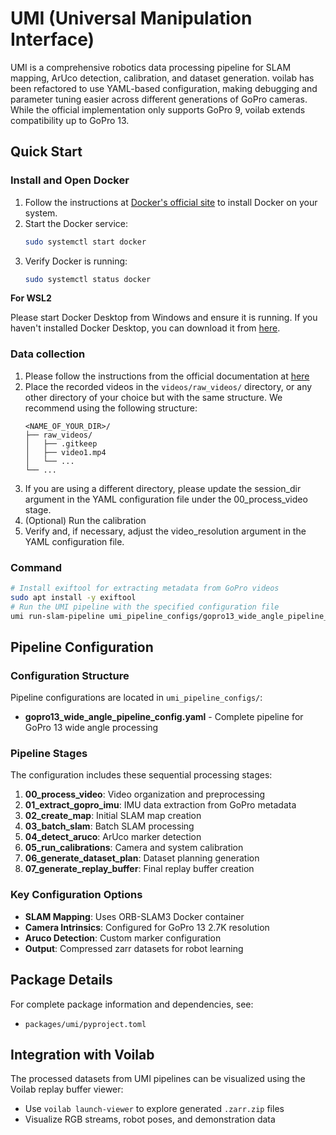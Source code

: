 # UMI (Universal Manipulation Interface)

UMI is a comprehensive robotics data processing pipeline for SLAM mapping, ArUco detection, calibration, and dataset generation.
voilab has been refactored to use YAML-based configuration, making debugging and parameter tuning easier across different generations of GoPro cameras. While the official implementation only supports GoPro 9, voilab extends compatibility up to GoPro 13.
## Quick Start

### Install and Open Docker
1. Follow the instructions at [Docker's official site](https://docs.docker.com/get-docker/) to install Docker on your system.
2. Start the Docker service:
   ```bash
   sudo systemctl start docker
   ```
3. Verify Docker is running:
   ```bash
   sudo systemctl status docker
   ```
   
**For WSL2**

Please start Docker Desktop from Windows and ensure it is running.
If you haven't installed Docker Desktop, you can download it from [here](https://docs.docker.com/desktop/install/windows-install/).

### Data collection
1. Please follow the instructions from the official documentation at [here](https://swanky-sphere-ad1.notion.site/UMI-Data-Collection-Tutorial-4db1a1f0f2aa4a2e84d9742720428b4c?pvs=4)
2. Place the recorded videos in the `videos/raw_videos/` directory, or any other directory of your choice but with the same structure.
   We recommend using the following structure:
   ```
   <NAME_OF_YOUR_DIR>/
   ├── raw_videos/
   │   ├── .gitkeep
   │   ├── video1.mp4
   │   └── ...
   └── ...
   ```
3. If you are using a different directory, please update the session_dir argument in the YAML configuration file under the 00_process_video stage.
4. (Optional) Run the calibration 
5. Verify and, if necessary, adjust the video_resolution argument in the YAML configuration file.

### Command
```bash
# Install exiftool for extracting metadata from GoPro videos
sudo apt install -y exiftool
# Run the UMI pipeline with the specified configuration file
umi run-slam-pipeline umi_pipeline_configs/gopro13_wide_angle_pipeline_config.yaml
```

## Pipeline Configuration

### Configuration Structure
Pipeline configurations are located in `umi_pipeline_configs/`:

- **gopro13_wide_angle_pipeline_config.yaml** - Complete pipeline for GoPro 13 wide angle processing

### Pipeline Stages
The configuration includes these sequential processing stages:

1. **00_process_video**: Video organization and preprocessing
2. **01_extract_gopro_imu**: IMU data extraction from GoPro metadata
3. **02_create_map**: Initial SLAM map creation
4. **03_batch_slam**: Batch SLAM processing
5. **04_detect_aruco**: ArUco marker detection
6. **05_run_calibrations**: Camera and system calibration
7. **06_generate_dataset_plan**: Dataset planning generation
8. **07_generate_replay_buffer**: Final replay buffer creation

### Key Configuration Options
- **SLAM Mapping**: Uses ORB-SLAM3 Docker container
- **Camera Intrinsics**: Configured for GoPro 13 2.7K resolution
- **Aruco Detection**: Custom marker configuration
- **Output**: Compressed zarr datasets for robot learning

## Package Details

For complete package information and dependencies, see:
- `packages/umi/pyproject.toml`

## Integration with Voilab

The processed datasets from UMI pipelines can be visualized using the Voilab replay buffer viewer:
- Use `voilab launch-viewer` to explore generated `.zarr.zip` files
- Visualize RGB streams, robot poses, and demonstration data